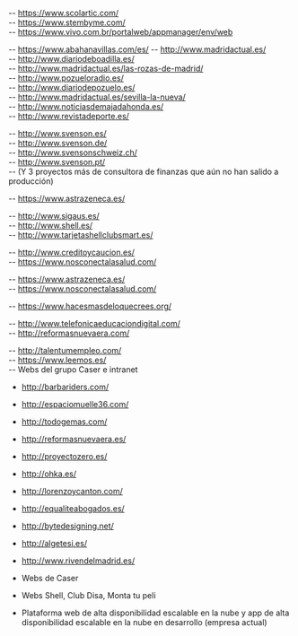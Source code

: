 
-- https://www.scolartic.com/ <br/>
-- https://www.stembyme.com/ <br/>
-- https://www.vivo.com.br/portalweb/appmanager/env/web <br/>

-- https://www.abahanavillas.com/es/
-- http://www.madridactual.es/ <br/>
-- http://www.diariodeboadilla.es/ <br/>
-- http://www.madridactual.es/las-rozas-de-madrid/ <br/>
-- http://www.pozueloradio.es/ <br/>
-- http://www.diariodepozuelo.es/ <br/>
-- http://www.madridactual.es/sevilla-la-nueva/ <br/>
-- http://www.noticiasdemajadahonda.es/ <br/>
-- http://www.revistadeporte.es/ <br/>

-- http://www.svenson.es/ <br/>
-- http://www.svenson.de/ <br/>
-- http://www.svensonschweiz.ch/ <br/>
-- http://www.svenson.pt/ <br/>
-- (Y 3 proyectos más de consultora de finanzas que aún no han salido a producción)

-- https://www.astrazeneca.es/ <br/>

-- http://www.sigaus.es/ <br/>
-- http://www.shell.es/ <br/>
-- http://www.tarjetashellclubsmart.es/ <br/>

-- http://www.creditoycaucion.es/ <br/>
-- https://www.nosconectalasalud.com/ <br/>

-- https://www.astrazeneca.es/ <br/>
-- https://www.nosconectalasalud.com/ <br/>

-- https://www.hacesmasdeloquecrees.org/ <br/>

-- http://www.telefonicaeducaciondigital.com/ <br/>
-- http://reformasnuevaera.com/ <br/>

-- http://talentumempleo.com/ <br/>
-- https://www.leemos.es/ <br/>
-- Webs del grupo Caser e intranet

- http://barbariders.com/ <br/>
- http://espaciomuelle36.com/ <br/>
- http://todogemas.com/ <br/>
- http://reformasnuevaera.es/ <br/>
- http://proyectozero.es/ <br/>
- http://ohka.es/ <br/>
- http://lorenzoycanton.com/ <br/>
- http://equaliteabogados.es/ <br/>
- http://bytedesigning.net/ <br/>
- http://algetesi.es/ <br/>
- http://www.rivendelmadrid.es/ <br/>

- Webs de Caser <br/>
- Webs Shell, Club Disa, Monta tu peli <br/>
- Plataforma web de alta disponibilidad escalable en la nube y app de alta disponibilidad escalable en la nube en desarrollo (empresa actual) <br/>

